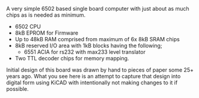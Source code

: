 
A very simple 6502 based single board computer with just about as much chips as is needed as minimum.

- 6502 CPU
- 8kB EPROM for Firmware
- Up to 48kB RAM comprised from maximum of 6x 8kB SRAM chips
- 8kB reserved I/O area with 1kB blocks having the following;
  - 6551 ACIA for rs232 with max233 level translator
- Two TTL decoder chips for memory mapping.

Initial design of this board was drawn by hand to pieces of paper some 25+ years ago. What you see here is 
an attempt to capture that design into digital form using KiCAD with intentionally not making changes to it if possible.

